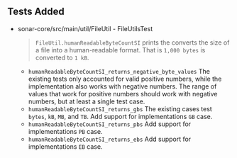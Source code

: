 ## Tests Added

* sonar-core/src/main/util/FileUtil - FileUtilsTest
  
  > `FileUtil.humanReadableByteCountSI` prints the converts the size of a file into a human-readable format. That is `1,000 bytes` is converted to `1 kB`.

  * `humanReadableByteCountSI_returns_negative_byte_values` The existing tests only accounted for valid positive numbers, while the implementation also works with negative numbers. The range of values that work for positive numbers should work with negative numbers, but at least a single test case.
  * `humanReadableByteCountSI_returns_gbs` The existing cases test `bytes`, `kB`, `MB`, and `TB`. Add support for implementations `GB` case.
  * `humanReadableByteCountSI_returns_pbs` Add support for implementations `PB` case.
  * `humanReadableByteCountSI_returns_ebs`  Add support for implementations `EB` case.